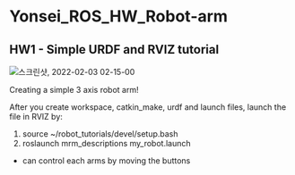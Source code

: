 # Yonsei_ROS_HW_Robot-arm

## HW1 - Simple URDF and RVIZ tutorial   
   
![스크린샷, 2022-02-03 02-15-00](https://user-images.githubusercontent.com/86711384/152203592-1f9a0456-f306-4539-9e49-54eb6d86532d.png)
   
Creating a simple 3 axis robot arm!   
   
After you create workspace, catkin_make, urdf and launch files, launch the file in RVIZ by:   
1. source ~/robot_tutorials/devel/setup.bash   
2. roslaunch mrm_descriptions my_robot.launch   
* can control each arms by moving the buttons 
